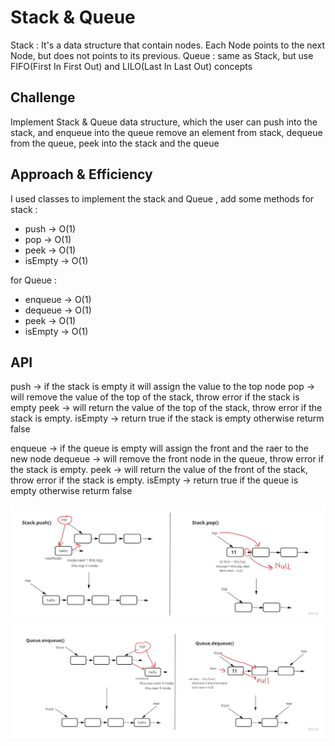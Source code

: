 # Stack & Queue

Stack : It's a data structure that contain nodes. Each Node points to the next Node, but does not points to its previous.
Queue : same as Stack, but use FIFO(First In First Out) and LILO(Last In Last Out) concepts

## Challenge

Implement Stack & Queue data structure, which the user can push into the stack, and enqueue into the queue
remove an element from stack, dequeue from the queue, peek into the stack and the queue

## Approach & Efficiency
<!-- What approach did you take? Why? What is the Big O space/time for this approach? -->
I used classes to implement the stack and Queue , add some methods
for stack :

- push -> O(1)
- pop -> O(1)
- peek -> O(1)
- isEmpty -> O(1)

for Queue :

- enqueue -> O(1)
- dequeue -> O(1)
- peek -> O(1)
- isEmpty -> O(1)

## API
<!-- Description of each method publicly available to your Linked List -->
push -> if the stack is empty it will assign the value to the top node
pop -> will remove the value of the top of the stack, throw error if the stack is empty
peek -> will return the value of the top of the stack, throw error if the stack is empty.
isEmpty -> return true if the stack is empty otherwise returm false

enqueue -> if the queue is empty will assign the front and the raer to the new node
dequeue -> will remove the front node in the queue, throw error if the stack is empty.
peek -> will return the value of the front of the stack, throw error if the stack is empty.
isEmpty -> return true if the queue is empty otherwise returm false

![WhiteBoard](assets/stack-whiteboard.jpg)
![queue](assets/queue-whiteboard.jpg)
